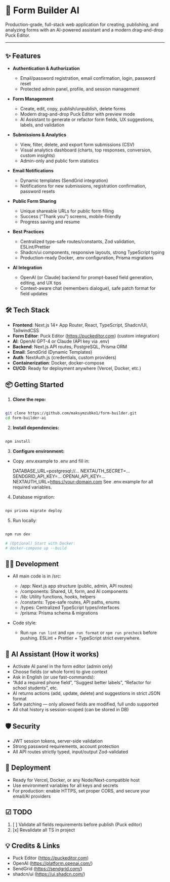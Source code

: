 # 📝 Form Builder AI

Production-grade, full-stack web application for creating, publishing, and analyzing forms with an AI-powered assistant and a modern drag-and-drop Puck Editor.

---

## ✨ Features

- **Authentication & Authorization**
  - Email/password registration, email confirmation, login, password reset 
  - Protected admin panel, profile, and session management

- **Form Management**
  - Create, edit, copy, publish/unpublish, delete forms
  - Modern drag-and-drop Puck Editor with preview mode
  - AI Assistant to generate or refactor form fields, UX suggestions, labels, and validation

- **Submissions & Analytics**
  - View, filter, delete, and export form submissions (CSV)
  - Visual analytics dashboard (charts, top responses, conversion, custom insights)
  - Admin-only and public form statistics

- **Email Notifications**
  - Dynamic templates (SendGrid integration)
  - Notifications for new submissions, registration confirmation, password resets

- **Public Form Sharing**
  - Unique shareable URLs for public form filling
  - Success ("Thank you") screens, mobile-friendly
  - Progress saving and resume

- **Best Practices**
  - Centralized type-safe routes/constants, Zod validation, ESLint/Prettier
  - Shadcn/ui components, responsive layouts, strong TypeScript typing
  - Production-ready Docker, .env configuration, Prisma migrations

- **AI Integration**
  - OpenAI (or Claude) backend for prompt-based field generation, editing, and UX tips
  - Context-aware chat (remembers dialogue), safe patch format for field updates

## 🛠️ Tech Stack

- **Frontend**: Next.js 14+ App Router, React, TypeScript, Shadcn/UI, TailwindCSS
- **Form Editor**: Puck Editor (https://puckeditor.com) (custom integration)
- **AI**: OpenAI GPT-4 or Claude (API key via .env)
- **Backend**: Next.js API routes, PostgreSQL, Prisma ORM
- **Email**: SendGrid (Dynamic Templates)
- **Auth**: NextAuth.js (credentials, custom providers)
- **Containerization**: Docker, docker-compose
- **CI/CD**: Ready for deployment anywhere (Vercel, Docker, etc.)

## 📦 Getting Started

1. **Clone the repo:**
```bash 

git clone https://github.com/maksymzubko1/form-builder.git
cd form-builder-ai
```

2. **Install dependencies:**
```bash 

npm install
```

3. **Configure environment:**
- Copy .env.example to .env and fill in:


    DATABASE_URL=postgresql://...
    NEXTAUTH_SECRET=...
    SENDGRID_API_KEY=...
    OPENAI_API_KEY=...
    NEXTAUTH_URL=https://your-domain.com
    See .env.example for all required variables.


4. Database migration:
```bash

npx prisma migrate deploy
```

5. Run locally:
```bash

npm run dev

# (Optional) Start with Docker:
# docker-compose up --build
```

## 🧑‍💻 Development

- All main code is in /src:
  - /app: Next.js app structure (public, admin, API routes)
  - /components: Shared, UI, form, and AI components
  - /lib: Utility functions, hooks, helpers
  - /constants: Type-safe routes, API paths, enums
  - /types: Centralized TypeScript types/interfaces
  - /prisma: Prisma schema & migrations

- Code style:
  - Run ```npm run lint``` and ```npm run format``` or ```npm run precheck``` before pushing.
  ESLint + Prettier + TypeScript strict everywhere.

## 🤖 AI Assistant (How it works)

- Activate AI panel in the form editor (admin only)
- Choose fields (or whole form) to give context
- Ask in English (or use fast-commands):
- “Add a required phone field”, “Suggest better labels”, “Refactor for school students”, etc.
- AI returns actions (add, update, delete) and suggestions in strict JSON format
- Safe patching — only allowed fields are modified, full undo supported
- All chat history is session-scoped (can be stored in DB)

## 🛡️ Security

- JWT session tokens, server-side validation
- Strong password requirements, account protection
- All API routes strictly typed, input/output Zod-validated

## 🚀 Deployment

- Ready for Vercel, Docker, or any Node/Next-compatible host 
- Use environment variables for all keys and secrets
- For production: enable HTTPS, set proper CORS, and secure your email/AI providers

## ☑ TODO
1. [ ] Validate all fields requirements before publish (Puck editor)
2. [x] Revalidate all TS in project


## 💡 Credits & Links
- Puck Editor (https://puckeditor.com)
- OpenAI (https://platform.openai.com/)
- SendGrid (https://sendgrid.com/)
- shadcn/ui (https://ui.shadcn.com/)